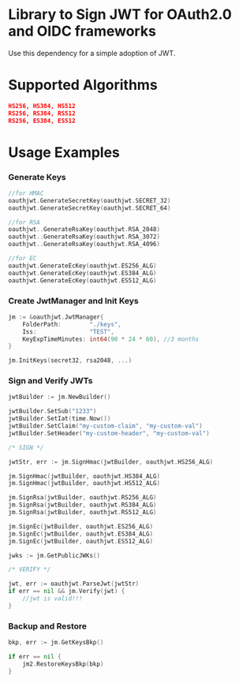 # Library to Sign JWT for OAuth2.0 and OIDC frameworks

Use this dependency for a simple adoption of JWT.

# Supported Algorithms

```json
HS256, HS384, HS512
RS256, RS384, RS512
RS256, ES384, ES512
```

# Usage Examples

### Generate Keys

```go
//for HMAC
oauthjwt.GenerateSecretKey(oauthjwt.SECRET_32)
oauthjwt.GenerateSecretKey(oauthjwt.SECRET_64)

//for RSA
oauthjwt..GenerateRsaKey(oauthjwt.RSA_2048)
oauthjwt..GenerateRsaKey(oauthjwt.RSA_3072)
oauthjwt..GenerateRsaKey(oauthjwt.RSA_4096)

//for EC
oauthjwt.GenerateEcKey(oauthjwt.ES256_ALG)
oauthjwt.GenerateEcKey(oauthjwt.ES384_ALG)
oauthjwt.GenerateEcKey(oauthjwt.ES512_ALG)
```

### Create JwtManager and Init Keys

```go
jm := &oauthjwt.JwtManager{
	FolderPath:        "./keys",
	Iss:               "TEST",
	KeyExpTimeMinutes: int64(90 * 24 * 60), //3 months
}

jm.InitKeys(secret32, rsa2048, ...)
```

### Sign and Verify JWTs

```go
jwtBuilder := jm.NewBuilder()

jwtBuilder.SetSub("1233")
jwtBuilder.SetIat(time.Now())
jwtBuilder.SetClaim("my-custom-claim", "my-custom-val")
jwtBuilder.SetHeader("my-custom-header", "my-custom-val")

/* SIGN */

jwtStr, err := jm.SignHmac(jwtBuilder, oauthjwt.HS256_ALG)

jm.SignHmac(jwtBuilder, oauthjwt.HS384_ALG)
jm.SignHmac(jwtBuilder, oauthjwt.HS512_ALG)

jm.SignRsa(jwtBuilder, oauthjwt.RS256_ALG)
jm.SignRsa(jwtBuilder, oauthjwt.RS384_ALG)
jm.SignRsa(jwtBuilder, oauthjwt.RS512_ALG)

jm.SignEc(jwtBuilder, oauthjwt.ES256_ALG)
jm.SignEc(jwtBuilder, oauthjwt.ES384_ALG)
jm.SignEc(jwtBuilder, oauthjwt.ES512_ALG)

jwks := jm.GetPublicJWKs()

/* VERIFY */

jwt, err := oauthjwt.ParseJwt(jwtStr)
if err == nil && jm.Verify(jwt) {
    //jwt is valid!!!
}
```

### Backup and Restore

```go
bkp, err := jm.GetKeysBkp()

if err == nil {
    jm2.RestoreKeysBkp(bkp)
}
```